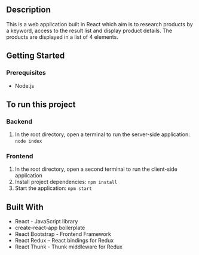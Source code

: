 ## Description
This is a web application built in React which aim is to research products by a keyword, access to the result list and display product details.
The products are displayed in a list of 4 elements.


## Getting Started
### Prerequisites
- Node.js


## To run this project
### Backend
1.	In the root directory, open a terminal to run the server-side application:
```node index```

### Frontend
1.	In the root directory, open a second terminal to run the client-side application
2.	Install project dependencies:
```npm install```
3.	Start the application:
```npm start```


## Built With
- React - JavaScript library
-	create-react-app boilerplate
-	React Bootstrap - Frontend Framework
-	React Redux – React bindings for Redux
-	React Thunk - Thunk middleware for Redux
